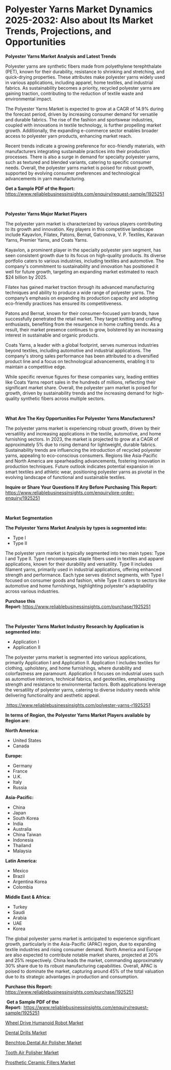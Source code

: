 <p><h1>Polyester Yarns Market Dynamics 2025-2032: Also about Its Market Trends, Projections, and Opportunities</h1></p><p><strong>Polyester Yarns Market Analysis and Latest Trends</strong></p>
<p><p>Polyester yarns are synthetic fibers made from polyethylene terephthalate (PET), known for their durability, resistance to shrinking and stretching, and quick-drying properties. These attributes make polyester yarns widely used in various applications, including apparel, home textiles, and industrial fabrics. As sustainability becomes a priority, recycled polyester yarns are gaining traction, contributing to the reduction of textile waste and environmental impact.</p><p>The Polyester Yarns Market is expected to grow at a CAGR of 14.9% during the forecast period, driven by increasing consumer demand for versatile and durable fabrics. The rise of the fashion and sportswear industries, coupled with innovations in textile technology, is further propelling market growth. Additionally, the expanding e-commerce sector enables broader access to polyester yarn products, enhancing market reach.</p><p>Recent trends indicate a growing preference for eco-friendly materials, with manufacturers integrating sustainable practices into their production processes. There is also a surge in demand for specialty polyester yarns, such as textured and blended variants, catering to specific consumer needs. Overall, the polyester yarns market is poised for robust growth, supported by evolving consumer preferences and technological advancements in yarn manufacturing.</p></p>
<p><strong>Get a Sample PDF of the Report:&nbsp;</strong> <a href="https://www.reliablebusinessinsights.com/enquiry/request-sample/1925251?utm_campaign=75&utm_medium=2&utm_source=Github&utm_content=ia&utm_term=28032025&utm_id=polyester-yarns">https://www.reliablebusinessinsights.com/enquiry/request-sample/1925251</a></p>
<p>&nbsp;</p>
<p><strong>Polyester Yarns Major Market Players</strong></p>
<p><p>The polyester yarn market is characterized by various players contributing to its growth and innovation. Key players in this competitive landscape include Kayavlon, Filatex, Patons, Bernat, Gatronova, V. P. Textiles, Karavan Yarns, Premier Yarns, and Coats Yarns.</p><p>Kayavlon, a prominent player in the specialty polyester yarn segment, has seen consistent growth due to its focus on high-quality products. Its diverse portfolio caters to various industries, including textiles and automotive. The company's commitment to sustainability and innovation has positioned it well for future growth, targeting an expanding market estimated to reach $24 billion by 2025.</p><p>Filatex has gained market traction through its advanced manufacturing techniques and ability to produce a wide range of polyester yarns. The company’s emphasis on expanding its production capacity and adopting eco-friendly practices has ensured its competitiveness.</p><p>Patons and Bernat, known for their consumer-focused yarn brands, have successfully penetrated the retail market. They target knitting and crafting enthusiasts, benefiting from the resurgence in home crafting trends. As a result, their market presence continues to grow, bolstered by an increasing interest in sustainable and organic products.</p><p>Coats Yarns, a leader with a global footprint, serves numerous industries beyond textiles, including automotive and industrial applications. The company's strong sales performance has been attributed to a diversified product line and a focus on technological advancements, enabling it to maintain a competitive edge.</p><p>While specific revenue figures for these companies vary, leading entities like Coats Yarns report sales in the hundreds of millions, reflecting their significant market share. Overall, the polyester yarn market is poised for growth, driven by sustainability trends and the increasing demand for high-quality synthetic fibers across multiple sectors.</p></p>
<p>&nbsp;</p>
<p><strong>What Are The Key Opportunities For Polyester Yarns Manufacturers?</strong></p>
<p><p>The polyester yarns market is experiencing robust growth, driven by their versatility and increasing applications in the textile, automotive, and home furnishing sectors. In 2023, the market is projected to grow at a CAGR of approximately 5% due to rising demand for lightweight, durable fabrics. Sustainability trends are influencing the introduction of recycled polyester yarns, appealing to eco-conscious consumers. Regions like Asia-Pacific and North America are spearheading advancements, fostering innovation in production techniques. Future outlook indicates potential expansion in smart textiles and athletic wear, positioning polyester yarns as pivotal in the evolving landscape of functional and sustainable textiles.</p></p>
<p><strong>Inquire or Share Your Questions If Any Before Purchasing This Report:</strong> <a href="https://www.reliablebusinessinsights.com/enquiry/pre-order-enquiry/1925251?utm_campaign=75&utm_medium=2&utm_source=Github&utm_content=ia&utm_term=28032025&utm_id=polyester-yarns">https://www.reliablebusinessinsights.com/enquiry/pre-order-enquiry/1925251</a></p>
<p>&nbsp;</p>
<p><strong>Market Segmentation</strong></p>
<p><strong>The Polyester Yarns Market Analysis by types is segmented into:</strong></p>
<p><ul><li>Type I</li><li>Type II</li></ul></p>
<p><p>The polyester yarn market is typically segmented into two main types: Type I and Type II. Type I encompasses staple fibers used in textiles and apparel applications, known for their durability and versatility. Type II includes filament yarns, primarily used in industrial applications, offering enhanced strength and performance. Each type serves distinct segments, with Type I focused on consumer goods and fashion, while Type II caters to sectors like automotive and home furnishings, highlighting polyester's adaptability across various industries.</p></p>
<p><strong>Purchase this Report:&nbsp;</strong><a href="https://www.reliablebusinessinsights.com/purchase/1925251?utm_campaign=75&utm_medium=2&utm_source=Github&utm_content=ia&utm_term=28032025&utm_id=polyester-yarns">https://www.reliablebusinessinsights.com/purchase/1925251</a></p>
<p>&nbsp;</p>
<p><strong>The Polyester Yarns Market Industry Research by Application is segmented into:</strong></p>
<p><ul><li>Application I</li><li>Application II</li></ul></p>
<p><p>The polyester yarns market is segmented into various applications, primarily Application I and Application II. Application I includes textiles for clothing, upholstery, and home furnishings, where durability and colorfastness are paramount. Application II focuses on industrial uses such as automotive interiors, technical fabrics, and geotextiles, emphasizing strength and resistance to environmental factors. Both applications leverage the versatility of polyester yarns, catering to diverse industry needs while delivering functionality and aesthetic appeal.</p></p>
<p><a href="https://www.reliablebusinessinsights.com/polyester-yarns-r1925251?utm_campaign=75&utm_medium=2&utm_source=Github&utm_content=ia&utm_term=28032025&utm_id=polyester-yarns">&nbsp;https://www.reliablebusinessinsights.com/polyester-yarns-r1925251</a></p>
<p><strong>In terms of Region, the Polyester Yarns Market Players available by Region are:</strong></p>
<p>
    <p> <strong> North America: </strong>
        <ul>
            <li>United States</li>
            <li>Canada</li>
        </ul>
        </p> 
    <p> <strong> Europe: </strong>
        <ul>
            <li>Germany</li>
            <li>France</li>
            <li>U.K.</li>
            <li>Italy</li>
            <li>Russia</li>
        </ul>
        </p> 
    <p> <strong> Asia-Pacific: </strong>
        <ul>
            <li>China</li>
            <li>Japan</li>
            <li>South Korea</li>
            <li>India</li>
            <li>Australia</li>
            <li>China Taiwan</li>
            <li>Indonesia</li>
            <li>Thailand</li>
            <li>Malaysia</li>
        </ul>
        </p> 
    <p> <strong> Latin America: </strong>
        <ul>
            <li>Mexico</li>
            <li>Brazil</li>
            <li>Argentina Korea</li>
            <li>Colombia</li>
        </ul>
        </p> 
    <p> <strong> Middle East & Africa: </strong>
        <ul>
            <li>Turkey</li>
            <li>Saudi</li>
            <li>Arabia</li>
            <li>UAE</li>
            <li>Korea</li>
        </ul>
    </p>
    </p>
<p><p>The global polyester yarns market is anticipated to experience significant growth, particularly in the Asia-Pacific (APAC) region, due to expanding textile industries and rising consumer demand. North America and Europe are also expected to contribute notable market shares, projected at 20% and 25% respectively. China leads the market, commanding approximately 30% share due to its robust manufacturing capabilities. Overall, APAC is poised to dominate the market, capturing around 45% of the total valuation due to its strategic advantages in production and consumption.</p></p>
<p><strong>Purchase this Report: </strong><a href="https://www.reliablebusinessinsights.com/purchase/1925251?utm_campaign=75&utm_medium=2&utm_source=Github&utm_content=ia&utm_term=28032025&utm_id=polyester-yarns">https://www.reliablebusinessinsights.com/purchase/1925251</a></p>
<p>&nbsp;<strong>Get a Sample PDF of the Report:&nbsp;&nbsp;</strong><a href="https://www.reliablebusinessinsights.com/enquiry/request-sample/1925251?utm_campaign=75&utm_medium=2&utm_source=Github&utm_content=ia&utm_term=28032025&utm_id=polyester-yarns">https://www.reliablebusinessinsights.com/enquiry/request-sample/1925251</a></p>
<p><strong></strong></p>
<p><p><a href="https://github.com/kavechoxo/Market-Research-Report-List-1/blob/main/wheel-drive-humanoid-robot-market.md?utm_campaign=75&utm_medium=2&utm_source=Github&utm_content=ia&utm_term=28032025&utm_id=polyester-yarns">Wheel Drive Humanoid Robot Market</a></p><p><a href="https://github.com/boonegoicks7/Market-Research-Report-List-1/blob/main/dental-drills-market.md?utm_campaign=75&utm_medium=2&utm_source=Github&utm_content=ia&utm_term=28032025&utm_id=polyester-yarns">Dental Drills Market</a></p><p><a href="https://github.com/cernkomlkawi/Market-Research-Report-List-1/blob/main/benchtop-dental-air-polisher-market.md?utm_campaign=75&utm_medium=2&utm_source=Github&utm_content=ia&utm_term=28032025&utm_id=polyester-yarns">Benchtop Dental Air Polisher Market</a></p><p><a href="https://github.com/abuegalawixo/Market-Research-Report-List-1/blob/main/tooth-air-polisher-market.md?utm_campaign=75&utm_medium=2&utm_source=Github&utm_content=ia&utm_term=28032025&utm_id=polyester-yarns">Tooth Air Polisher Market</a></p><p><a href="https://github.com/gavalegeyndt26/Market-Research-Report-List-1/blob/main/prosthetic-ceramic-fillers-market.md?utm_campaign=75&utm_medium=2&utm_source=Github&utm_content=ia&utm_term=28032025&utm_id=polyester-yarns">Prosthetic Ceramic Fillers Market</a></p></p>